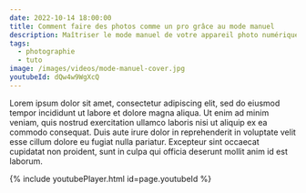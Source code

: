 ```yaml
---
date: 2022-10-14 18:00:00
title: Comment faire des photos comme un pro grâce au mode manuel
description: Maîtriser le mode manuel de votre appareil photo numérique
tags:
  - photographie
  - tuto
image: /images/videos/mode-manuel-cover.jpg
youtubeId: dQw4w9WgXcQ
---
```

Lorem ipsum dolor sit amet, consectetur adipiscing elit, sed do eiusmod tempor incididunt ut labore et dolore magna aliqua. Ut enim ad minim veniam, quis nostrud exercitation ullamco laboris nisi ut aliquip ex ea commodo consequat. Duis aute irure dolor in reprehenderit in voluptate velit esse cillum dolore eu fugiat nulla pariatur. Excepteur sint occaecat cupidatat non proident, sunt in culpa qui officia deserunt mollit anim id est laborum.

{% include youtubePlayer.html id=page.youtubeId %}